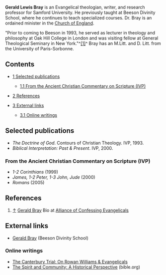 **Gerald Lewis Bray** is an Evangelical theologian, writer, and
research professor for Samford University. He previously taught at
Beeson Divinity School, where he continues to teach specialized
courses. Dr. Bray is an ordained minister in the
[Church of England](Church_of_England "Church of England").

"Prior to coming to Beeson in 1993, he served as lecturer in
theology and philosophy at Oak Hill College in London and was
visiting fellow at General Theological Seminary in New
York."^[[1]](#note-0)^ Bray has an M.Litt. and D. Litt. from the
University of Paris-Sorbonne.


## Contents

-   [1 Selected publications](#Selected_publications)
    -   [1.1 From the Ancient Christian Commentary on Scripture (IVP)](#From_the_Ancient_Christian_Commentary_on_Scripture_.28IVP.29)

-   [2 References](#References)
-   [3 External links](#External_links)
    -   [3.1 Online writings](#Online_writings)


## Selected publications

-   *The Doctrine of God*. Contours of Christian Theology. IVP,
    1993.
-   *Biblical Interpretation: Past & Present*. IVP, 2000.

### From the Ancient Christian Commentary on Scripture (IVP)

-   *1-2 Corinthians* (1999)
-   *James, 1-2 Peter, 1-3 John, Jude* (2000)
-   *Romans* (2005)

## References

1.  [↑](#ref-0)
    [Gerald Bray](http://www.alliancenet.org/partner/Article_Display_Page/0,,PTID307086%7CCHID559376%7CCIID1964584,00.html)
    Bio at
    [Alliance of Confessing Evangelicals](Alliance_of_Confessing_Evangelicals "Alliance of Confessing Evangelicals")

## External links

-   [Gerald Bray](http://www.beesondivinity.com/templates/cusbeeson/details.asp?id=25215&PID=109040)
    (Beeson Divinity School)

### Online writings

-   [The Canterbury Trial: On Rowan Williams & Evangelicals](http://www.touchstonemag.com/archives/article.php?id=16-02-026-v)
-   [The Spirit and Community: A Historical Perspective](http://www.bible.org/page.asp?page_id=3435)
    (bible.org)



